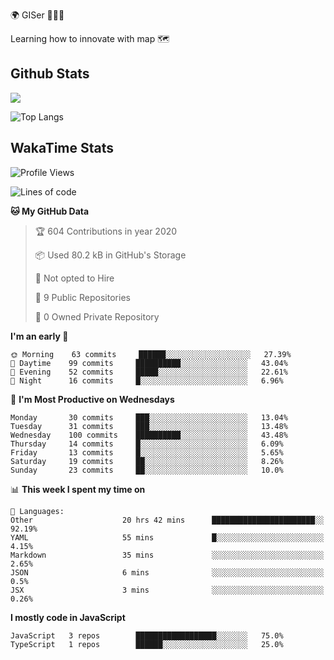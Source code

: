 🌍 GISer 👨🏻‍💻

Learning how to innovate with map 🗺

## Github Stats

![](https://github-readme-stats.vercel.app/api?username=lkcozy&show_icons=true&theme=tokyonight&hide_title=true)

![Top Langs](https://github-readme-stats.vercel.app/api/top-langs/?username=lkcozy&layout=compact&theme=tokyonight)

## WakaTime Stats

<!--START_SECTION:waka-->
![Profile Views](http://img.shields.io/badge/Profile%20Views-50-blue)

![Lines of code](https://img.shields.io/badge/From%20Hello%20World%20I've%20written-300620%20Lines%20of%20code-blue)

**🐱 My GitHub Data** 

> 🏆 604 Contributions in year 2020
 > 
> 📦 Used 80.2 kB in GitHub's Storage 
 > 
> 🚫 Not opted to Hire
 > 
> 📜 9 Public Repositories 
 > 
> 🔑 0 Owned Private Repository 
 > 
**I'm an early 🐤** 

```text
🌞 Morning    63 commits     ██████░░░░░░░░░░░░░░░░░░░   27.39% 
🌆 Daytime    99 commits     ██████████░░░░░░░░░░░░░░░   43.04% 
🌃 Evening    52 commits     █████░░░░░░░░░░░░░░░░░░░░   22.61% 
🌙 Night      16 commits     █░░░░░░░░░░░░░░░░░░░░░░░░   6.96%

```
📅 **I'm Most Productive on Wednesdays** 

```text
Monday       30 commits     ███░░░░░░░░░░░░░░░░░░░░░░   13.04% 
Tuesday      31 commits     ███░░░░░░░░░░░░░░░░░░░░░░   13.48% 
Wednesday    100 commits    ██████████░░░░░░░░░░░░░░░   43.48% 
Thursday     14 commits     █░░░░░░░░░░░░░░░░░░░░░░░░   6.09% 
Friday       13 commits     █░░░░░░░░░░░░░░░░░░░░░░░░   5.65% 
Saturday     19 commits     ██░░░░░░░░░░░░░░░░░░░░░░░   8.26% 
Sunday       23 commits     ██░░░░░░░░░░░░░░░░░░░░░░░   10.0%

```


📊 **This week I spent my time on** 

```text
💬 Languages: 
Other                    20 hrs 42 mins      ███████████████████████░░   92.19% 
YAML                     55 mins             █░░░░░░░░░░░░░░░░░░░░░░░░   4.15% 
Markdown                 35 mins             ░░░░░░░░░░░░░░░░░░░░░░░░░   2.65% 
JSON                     6 mins              ░░░░░░░░░░░░░░░░░░░░░░░░░   0.5% 
JSX                      3 mins              ░░░░░░░░░░░░░░░░░░░░░░░░░   0.26%

```

**I mostly code in JavaScript** 

```text
JavaScript   3 repos        ██████████████████░░░░░░░   75.0% 
TypeScript   1 repos        ██████░░░░░░░░░░░░░░░░░░░   25.0%

```



<!--END_SECTION:waka-->
